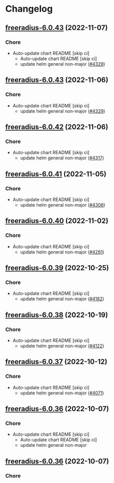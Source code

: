 # Changelog



## [freeradius-6.0.43](https://github.com/truecharts/charts/compare/freeradius-6.0.42...freeradius-6.0.43) (2022-11-07)

### Chore

- Auto-update chart README [skip ci]
  - Auto-update chart README [skip ci]
  - update helm general non-major ([#4329](https://github.com/truecharts/charts/issues/4329))




## [freeradius-6.0.43](https://github.com/truecharts/charts/compare/freeradius-6.0.42...freeradius-6.0.43) (2022-11-06)

### Chore

- Auto-update chart README [skip ci]
  - update helm general non-major ([#4329](https://github.com/truecharts/charts/issues/4329))




## [freeradius-6.0.42](https://github.com/truecharts/charts/compare/freeradius-6.0.41...freeradius-6.0.42) (2022-11-06)

### Chore

- Auto-update chart README [skip ci]
  - update helm general non-major ([#4317](https://github.com/truecharts/charts/issues/4317))




## [freeradius-6.0.41](https://github.com/truecharts/charts/compare/freeradius-6.0.40...freeradius-6.0.41) (2022-11-05)

### Chore

- Auto-update chart README [skip ci]
  - update helm general non-major ([#4308](https://github.com/truecharts/charts/issues/4308))




## [freeradius-6.0.40](https://github.com/truecharts/charts/compare/freeradius-6.0.39...freeradius-6.0.40) (2022-11-02)

### Chore

- Auto-update chart README [skip ci]
  - update helm general non-major ([#4261](https://github.com/truecharts/charts/issues/4261))




## [freeradius-6.0.39](https://github.com/truecharts/charts/compare/freeradius-6.0.38...freeradius-6.0.39) (2022-10-25)

### Chore

- Auto-update chart README [skip ci]
  - update helm general non-major ([#4182](https://github.com/truecharts/charts/issues/4182))




## [freeradius-6.0.38](https://github.com/truecharts/charts/compare/freeradius-6.0.37...freeradius-6.0.38) (2022-10-19)

### Chore

- Auto-update chart README [skip ci]
  - update helm general non-major ([#4122](https://github.com/truecharts/charts/issues/4122))




## [freeradius-6.0.37](https://github.com/truecharts/charts/compare/freeradius-6.0.36...freeradius-6.0.37) (2022-10-12)

### Chore

- Auto-update chart README [skip ci]
  - update helm general non-major ([#4071](https://github.com/truecharts/charts/issues/4071))




## [freeradius-6.0.36](https://github.com/truecharts/charts/compare/freeradius-6.0.35...freeradius-6.0.36) (2022-10-07)

### Chore

- Auto-update chart README [skip ci]
  - Auto-update chart README [skip ci]
  - update helm general non-major




## [freeradius-6.0.36](https://github.com/truecharts/charts/compare/freeradius-6.0.35...freeradius-6.0.36) (2022-10-07)

### Chore
